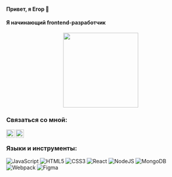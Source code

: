 #### Привет, я Егор 👋
#### Я начинающий frontend-разработчик


<div id="header" align="center">
  <img src="https://i.gifer.com/Q7i2.mp4" width="200"/>
</div>

### Связаться со мной:

[<img align="left" alt="EgorNikolaev | telegram" width="22px" src="https://cdn.jsdelivr.net/npm/simple-icons@v3/icons/telegram.svg" />][telegram]
[<img align="left" alt="EgorNikolaev | Instagram" width="22px" src="https://cdn.jsdelivr.net/npm/simple-icons@v3/icons/linkedin.svg" />][linkedin]

[telegram]: https://t.me/egorick
[linkedin]: https://www.linkedin.com/in/egor-nikolaev-74a3501b8/

<br />

### Языки и инструменты:

![JavaScript](https://img.shields.io/badge/javascript-%23323330.svg?style=for-the-badge&logo=javascript&logoColor=%23F7DF1E)
![HTML5](https://img.shields.io/badge/html5-%23E34F26.svg?style=for-the-badge&logo=html5&logoColor=white)
![CSS3](https://img.shields.io/badge/css3-%231572B6.svg?style=for-the-badge&logo=css3&logoColor=white)
![React](https://img.shields.io/badge/react-%2320232a.svg?style=for-the-badge&logo=react&logoColor=%2361DAFB)
![NodeJS](https://img.shields.io/badge/node.js-6DA55F?style=for-the-badge&logo=node.js&logoColor=white)
![MongoDB](https://img.shields.io/badge/MongoDB-%234ea94b.svg?style=for-the-badge&logo=mongodb&logoColor=white)
![Webpack](https://img.shields.io/badge/webpack-%238DD6F9.svg?style=for-the-badge&logo=webpack&logoColor=black)
![Figma](https://img.shields.io/badge/figma-%23F24E1E.svg?style=for-the-badge&logo=figma&logoColor=white)

